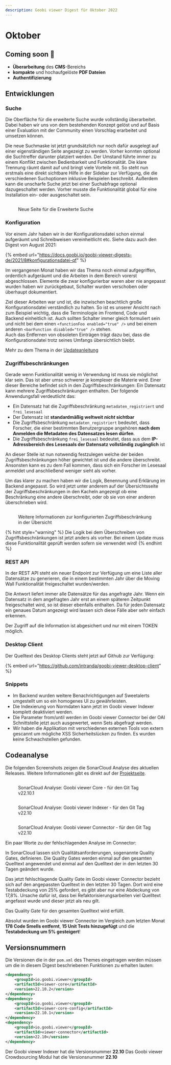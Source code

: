```yaml
---
description: Goobi viewer Digest für Oktober 2022
---
```


# Oktober

## Coming soon :rocket:

* **Überarbeitung** des **CMS**-Bereichs
* **kompakte** und hochaufgelöste **PDF Dateien**
* **Authentifizierung**

## Entwicklungen

### Suche

Die Oberfläche für die erweiterte Suche wurde vollständig überarbeitet. Dabei haben wir uns von dem bestehenden Konzept gelöst und auf Basis einer Evaluation mit der Community einen Vorschlag erarbeitet und umsetzen können.

Die neue Suchmaske ist jetzt grundsätzlich nur noch dafür ausgelegt auf einer eigenständigen Seite angezeigt zu werden. Vorher konnten optional die Suchtreffer darunter platziert werden. Der Umstand führte immer zu einem Konflikt zwischen Bedienbarkeit und Funktionalität. Die klare Trennung räumt damit auf und bringt viele Vorteile mit. So steht nun erstmals eine direkt sichtbare Hilfe in der Sidebar zur Verfügung, die die verschiedenen Suchoptionen inklusive Beispielen beschreibt. Außerdem kann die unscharfe Suche jetzt bei einer Suchabfrage optional dazugeschaltet werden. Vorher musste die Funktionalität global für eine Installation ein- oder ausgeschaltet sein.&#x20;

<figure><img src="../.gitbook/assets/22.10_DE_advanced-search.png" alt=""><figcaption><p>Neue Seite für die Erweiterte Suche</p></figcaption></figure>

### Konfiguration

Vor einem Jahr haben wir in der Konfigurationsdatei schon einmal aufgeräumt und Schreibweisen vereinheitlicht etc. Siehe dazu auch den Digest von August 2021:

{% embed url="https://docs.goobi.io/goobi-viewer-digests-de/2021/8#konfigurationsdatei-qf" %}

Im vergangenen Monat haben wir das Thema noch einmal aufgegriffen, ordentlich aufgeräumt und die Arbeiten in dem Bereich vorerst abgeschlossen. Elemente die zwar konfigurierbar waren aber nie angepasst wurden haben wir zurückgebaut, Schalter wurden verschoben oder überhaupt dokumentiert.

Ziel dieser Arbeiten war und ist, die inzwischen beachtlich große Konfigurationsdatei verständlich zu halten. So ist es unserer Ansicht nach zum Beispiel wichtig, dass die Terminologie im Frontend, Code und Backend einheitlich ist. Auch sollten Schalter immer gleich formuliert sein und nicht bei dem einen `<functionFoo enabled="true" />` und bei einem anderen `<barFunction disabled="true" />` stehen. \
Auch das Entfernen von obsoleten Einträgen trägt dazu bei, dass die Konfigurationsdatei trotz seines Umfangs übersichtlich bleibt.

Mehr zu dem Thema in der [Updateanleitung](https://docs.goobi.io/goobi-viewer-de/devop/1/2022#22.10)

### Zugriffsbeschränkungen

Gerade wenn Funktionalität wenig in Verwendung ist muss sie möglichst klar sein. Das ist aber umso schwerer je komplexer die Materie wird. Einer dieser Bereiche befindet sich in den Zugriffsbeschränkungen: Ein Datensatz kann mehrere Zugriffsbeschränkungen enthalten. Der folgende Anwendungsfall verdeutlicht das:

* Ein Datensatz hat die Zugriffsbeschränkung `metadaten_registriert` und `frei_lesesaal`
* Der Datensatz ist **standardmäßig weltweit **_**nicht**_** sichtbar**
* Die Zugriffsbeschränkung `metadaten_registriert` bedeutet, dass Forscher, die einer bestimmten Benutzergruppe angehören **nach dem Anmelden die Metadaten des Datensatzes lesen dürfen**.
* Die Zugriffsbeschränkung `frei_lesesaal` bedeutet, dass aus dem **IP-Adressbereich des Lesesaals der Datensatz vollständig zugänglich** ist

An dieser Stelle ist nun notwendig festzulegen welche der beiden Zugriffsbeschränkungen höher gewichtet ist und die andere überschreibt. Ansonsten kann es zu dem Fall kommen, dass sich ein Forscher im Lesesaal anmeldet und anschließend weniger sieht als vorher.

Um das klarer zu machen haben wir die Logik, Benennung und Erklärung im Backend angepasst. So wird jetzt unter anderem auf der Übersichtsseite der Zugriffsbeschränkungen in den Kacheln angezeigt ob eine Beschränkung eine andere überschreibt, oder ob sie von einer anderen überschrieben wird. &#x20;

<figure><img src="../.gitbook/assets/22.10_DE_backend-accessrestrictions-overwriting.png" alt=""><figcaption><p>Weitere Informationen zur konfigurierten Zugriffsbeschränkung in der Übersicht</p></figcaption></figure>

{% hint style="warning" %}
Die Logik bei dem Überschreiben von Zugriffsbeschränkungen ist jetzt anders als vorher. Bei einem Update muss diese Funktionalität geprüft werden sofern sie verwendet wird!
{% endhint %}

### REST API

In der REST API steht ein neuer Endpoint zur Verfügung um eine Liste aller Datensätze zu generieren, die in einem bestimmten Jahr über die Moving Wall Funktionalität freigeschaltet wurden/werden.&#x20;

Die Antwort liefert immer alle Datensätze für das angefragte Jahr. Wenn ein Datensatz in dem angefragten Jahr erst an einem späteren Zeitpunkt freigeschaltet wird, so ist dieser ebenfalls enthalten. Da für jeden Datensatz ein genaues Datum angezeigt wird lassen sich diese Fälle aber sehr einfach erkennen.

Der Zugriff auf die Information ist abgesichert und nur mit einem TOKEN möglich.

### Desktop Client

Der Quelltext des Desktop Clients steht jetzt auf Github zur Verfügung:

{% embed url="https://github.com/intranda/goobi-viewer-desktop-client" %}

### Snippets

* Im Backend wurden weitere Benachrichtigungen auf Sweetalerts umgestellt um so ein homogenes UI zu gewährleisten.
* Die Indexierung von Normdaten kann jetzt im Goobi viewer Indexer komplett deaktiviert werden.
* Die Parameter from/until werden im Goobi viewer Connector bei der OAI Schnittstelle jetzt auch ausgewertet, wenn Sets abgefragt werden.
* Wir haben die Applikation mit verschiedenen externen Tools von extern gescannt um mögliche XSS Sicherheitslücken zu finden. Es wurden keine Schwachstellen gefunden.

## Codeanalyse

Die folgenden Screenshots zeigen die SonarCloud Analyse des aktuellen Releases. Weitere Informationen gibt es direkt auf der [Projektseite](https://sonarcloud.io/organizations/intranda/projects).

<figure><img src="../.gitbook/assets/22.10_sonar_core.png" alt=""><figcaption><p>SonarCloud Analyse: Goobi viewer Core - für den Git Tag v22.10.1</p></figcaption></figure>

<figure><img src="../.gitbook/assets/22.10_sonar_indexer.png" alt=""><figcaption><p>SonarCloud Analyse: Goobi viewer Indexer - für den Git Tag v22.10</p></figcaption></figure>

<figure><img src="../.gitbook/assets/22.10_sonar_connector.png" alt=""><figcaption><p>SonarCloud Analyse: Goobi viewer Connector - für den Git Tag v22.10</p></figcaption></figure>

Ein paar Worte zu der fehlschlagenden Analyse im Connector:

In SonarCloud lassen sich Qualitätsanforderungen, sogenannte Quality Gates, definieren. Die Quality Gates werden einmal auf den gesamten Quelltext angewendet und einmal auf den Quelltext der in den letzten 30 Tagen geändert wurde.

Das jetzt fehlschlagende Quality Gate im Goobi viewer Connector bezieht sich auf den angepassten Quelltext in den letzten 30 Tagen. Dort wird eine Testabdeckung von 25% gefordert, es gibt aber nur eine Abdeckung von 17,8%. Ursache dafür ist, dass bei Refaktorisierungsarbeiten viel Quelltext angefasst wurde und dieser jetzt als neu gilt.&#x20;

Das Quality Gate für den gesamten Quelltext wird erfüllt.

Absolut wurden im Goobi viewer Connector im Vergleich zum letzten Monat **178 Code Smells entfernt**, **15 Unit Tests hinzugefügt** und die **Testabdeckung um 5% gesteigert**!

## Versionsnummern

Die Versionen die in der `pom.xml` des Themes eingetragen werden müssen um die in diesem Digest beschriebenen Funktionen zu erhalten lauten:

```xml
<dependency>
    <groupId>io.goobi.viewer</groupId>
    <artifactId>viewer-core</artifactId>
    <version>22.10.2</version>
</dependency>
<dependency>
    <groupId>io.goobi.viewer</groupId>
    <artifactId>viewer-core-config</artifactId>
    <version>22.10.1</version>
</dependency>
<dependency>
    <groupId>io.goobi.viewer</groupId>
    <artifactId>viewer-connector</artifactId>
    <version>22.10</version>
</dependency>
```

Der Goobi viewer Indexer hat die Versionsnummer **22.10** Das Goobi viewer Crowdsourcing Modul hat die Versionsnummer **22.10**
